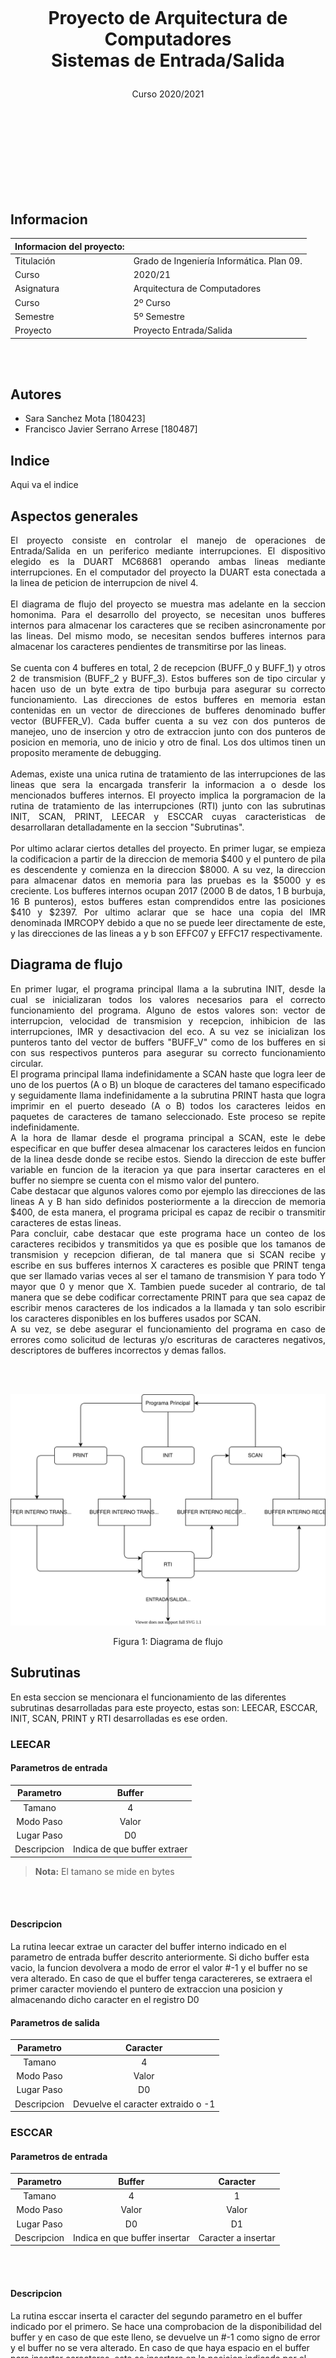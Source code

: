 </br></br></br></br></br></br></br></br>

# <p style="text-align: center;">Proyecto de Arquitectura de Computadores</br>Sistemas de Entrada/Salida</p>

<p style="text-align: center;">Curso 2020/2021</p>

</br></br></br></br></br></br></br></br>

## Informacion

| Informacion del proyecto: |  |   
| ----------- | --------
| Titulación  | Grado de Ingeniería Informática. Plan 09.
| Curso         | 2020/21
| Asignatura     | Arquitectura de Computadores
| Curso		 | 2º Curso
| Semestre    | 5º Semestre
| Proyecto    | Proyecto Entrada/Salida
<br><br>

## Autores
- Sara Sanchez Mota [180423]
- Francisco Javier Serrano Arrese [180487]



## Indice
Aqui va el indice


## Aspectos generales

<div style="text-align: justify">El proyecto consiste en controlar el manejo de operaciones de Entrada/Salida en un periferico mediante interrupciones. El dispositivo elegido es la DUART MC68681 operando ambas lineas mediante interrupciones. En el computador del proyecto la DUART esta conectada a la linea de peticion de interrupcion de nivel 4.</div>
</br>
<div style="text-align: justify">El diagrama de flujo del proyecto se muestra mas adelante en la seccion homonima. Para el desarrollo del proyecto, se necesitan unos bufferes internos para almacenar los caracteres que se reciben asincronamente por las lineas. Del mismo modo, se necesitan sendos bufferes internos para almacenar los caracteres pendientes de transmitirse por las lineas.</div>
</br>
<div style="text-align: justify">Se cuenta con 4 bufferes en total, 2 de recepcion (BUFF_0 y BUFF_1) y otros 2 de transmision (BUFF_2 y BUFF_3). Estos bufferes son de tipo circular y hacen uso de un byte extra de tipo burbuja para asegurar su correcto funcionamiento. Las direcciones de estos bufferes en memoria estan contenidas en un vector de direcciones de bufferes denominado buffer vector (BUFFER_V). Cada buffer cuenta a su vez con dos punteros de manejeo, uno de insercion y otro de extraccion junto con dos punteros de posicion en memoria, uno de inicio y otro de final. Los dos ultimos tinen un proposito meramente de debugging.</div>
</br>
<div style="text-align: justify">Ademas, existe una unica rutina de tratamiento de las interrupciones de las lineas que sera la encargada transferir la informacion a o desde los mencionados bufferes internos. El proyecto implica la porgramacion de la rutina de tratamiento de las interrupciones (RTI) junto con las subrutinas INIT, SCAN, PRINT, LEECAR y ESCCAR cuyas caracteristicas de desarrollaran detalladamente en la seccion "Subrutinas".</div>
</br>
<div style="text-align: justify">Por ultimo aclarar ciertos detalles del proyecto. En primer lugar, se empieza la codificacion a partir de la direccion de memoria $400 y el puntero de pila es descendente y comienza en la direccion $8000. A su vez, la direccion para almacenar datos en memoria para las pruebas es la $5000 y es creciente. Los bufferes internos ocupan 2017 (2000 B de datos, 1 B burbuja, 16 B punteros), estos bufferes estan comprendidos entre las posiciones $410 y $2397. Por ultimo aclarar que se hace una copia del IMR denominada IMRCOPY debido a que no se puede leer directamente de este, y las direcciones de las lineas a y b son EFFC07 y EFFC17 respectivamente.</div>


## Diagrama de flujo
<div style="text-align: justify">En primer lugar, el programa principal llama a la subrutina INIT, desde la cual se inicializaran todos los valores necesarios para el correcto funcionamiento del programa. Alguno de estos valores son: vector de interrupcion, velocidad de transmision y recepcion, inhibicion de las interrupciones, IMR y desactivacion del eco. A su vez se inicializan los punteros tanto del vector de buffers "BUFF_V" como de los bufferes en si con sus respectivos punteros para asegurar su correcto funcionamiento circular.</div>

<div style="text-align: justify">El programa principal llama indefinidamente a SCAN haste que logra leer de uno de los puertos (A o B) un bloque de caracteres del tamano especificado y seguidamente llama indefinidamente a la subrutina PRINT hasta que logra imprimir en el puerto deseado (A o B) todos los caracteres leidos en paquetes de caracteres de tamano seleccionado. Este proceso se repite indefinidamente.</div>

<div style="text-align: justify">A la hora de llamar desde el programa principal a SCAN, este le debe especificar en que buffer desea almacenar los caracteres leidos en funcion de la linea desde donde se recibe estos. Siendo la direccion de este buffer variable en funcion de la iteracion ya que para insertar caracteres en el buffer no siempre se cuenta con el mismo valor del puntero.</div>

<div style="text-align: justify">Cabe destacar que algunos valores como por ejemplo las direcciones de las lineas A y B han sido definidos posteriormente a la direccion de memoria $400, de esta manera, el programa pricipal es capaz de recibir o transmitir caracteres de estas lineas.</div>

<div style="text-align: justify">Para concluir, cabe destacar que este programa hace un conteo de los caracteres recibidos y transmitidos ya que es posible que los tamanos de transmision y recepcion difieran, de tal manera que si SCAN recibe y escribe en sus bufferes internos X caracteres es posible que PRINT tenga que ser llamado varias veces al ser el tamano de transmision Y para todo Y mayor que 0 y menor que X. Tambien puede suceder al contrario, de tal manera que se debe codificar correctamente PRINT para que sea capaz de escribir menos caracteres de los indicados a la llamada y tan solo escribir los caracteres disponibles en los bufferes usados por SCAN.</div>

<div style="text-align: justify">A su vez, se debe asegurar el funcionamiento del programa en caso de errores como solicitud de lecturas y/o escrituras de caracteres negativos, descriptores de bufferes incorrectos y demas fallos.</div>

</br></br>

![alt text](./Memoria/Assets/global_diagram.svg)

<p style="text-align: center;">Figura 1: Diagrama de flujo</p>


## Subrutinas

En esta seccion se mencionara el funcionamiento de las diferentes subrutinas desarrolladas para este proyecto, estas son: LEECAR, ESCCAR, INIT, SCAN, PRINT y RTI desarrolladas es ese orden.

### LEECAR

#### Parametros de entrada

| Parametro | Buffer |
| :-: | :-: |
| Tamano | 4 |
| Modo Paso | Valor |
| Lugar Paso | D0 |
| Descripcion | Indica de que buffer extraer |

> **Nota:**
> El tamano se mide en bytes

<br><br>

#### Descripcion

La rutina leecar extrae un caracter del buffer interno indicado en el parametro de entrada buffer descrito anteriormente. Si dicho buffer esta vacio, la funcion devolvera a modo de error el valor #-1 y el buffer no se vera alterado. En caso de que el buffer tenga caractereres, se extraera el primer caracter moviendo el puntero de extraccion una posicion y almacenando dicho caracter en el registro D0

#### Parametros de salida
| Parametro | Caracter |
| :-: | :-: |
| Tamano | 4 |
| Modo Paso | Valor |
| Lugar Paso | D0 |
| Descripcion | Devuelve el caracter extraido o -1 |


### ESCCAR

#### Parametros de entrada

| Parametro | Buffer | Caracter |
| :-: | :-: | :-: |
| Tamano | 4 | 1 |
| Modo Paso | Valor | Valor |
| Lugar Paso | D0 | D1 |
| Descripcion | Indica en que buffer insertar | Caracter a insertar |

</br></br>

#### Descripcion

La rutina esccar inserta el caracter del segundo parametro en el buffer indicado por el primero. Se hace una comprobacion de la disponibilidad del buffer y en caso de que este lleno, se devuelve un #-1 como signo de error y el buffer no se vera alterado. En caso de que haya espacio en el buffer para insertar caracteres, este se insertara en la posicion indicada por el puntero de insercion del buffer en cuestion y se devolvera 0 en D0 a la subritina llamante.

#### Parametros de salida
| Parametro | Caracter |
| :-: | :-: |
| Tamano | 4 |
| Modo Paso | Valor |
| Lugar Paso | D0 |
| Descripcion | Devuelve 0 si bien o -1 si error |


### INIT

#### Descripcion

La subrituna init no cuenta con parametros de entrada ni de salida, su funcion es preparar las lineas A y B para la transmision y recepcion de caracteres mediante E/S por interrupciones. Los parametros de inicializacion de la subrutina son: 8 bits por caracter para ambas lineas, no activar eco en ninguna de las lineas, solicitar una interrupcion cada vez que llegue un caracter, velocidad de transmision y recepcion de 38400 bits/s, funcionamiento FUll Duplex, vector de interrupcion $40, habilitar las interrupciones de recepcion de las lineas en la mascara de interrupcion, actualizar la direccion de la rutina de tratamiento de interrupcion en la tabla de vectores de interrupcion y por ultimo no olvidar realizar la copia de IMR dado que no se puede leer de este valor.
</br>
En el caso particular de nuestra practica, ademas de los elementos indicados anteriormente habra que inicializar el vector de bufferes (BUFF_V) con la direccion de memoria de los 4 bufferes y en cada uno de estos bufferes hay que inicializar los 4 diferentes punteros: el de insercion, extraccion, inicio y fin. Siendo los dos ultimos meramente una simplificacion del proceso de debugging pero no tienen un impacto significativo en el codigo.


### SCAN

#### Parametros de entrada

| Parametro | Buffer | Descriptor | Tamano |
| :-: | :-: | :-: | :-: |
| Tamano | 4 | 2 | 2 |
| Modo Paso | Direccion | Valor | Valor |
| Lugar Paso | Pila | Pila | Pila |
| Descripcion | Indica el buffer donde devolver caracteres leidos del dispositivo | Indica la linea sobre la que leer | Numero maximo de caracteres a leer |

</br></br>

#### Descripcion

Scan lee un bloque de caracteres de una linea (A o B), esta lectura se realiza de forma no bloqueante de tal manera que "elimina" los caracteres leidos de las lineas haciendo uso de la funcion LEECAR a la que llama recursivamente hasta leer el numero de caracteres indicado en el tercer parametro de la subrutina. A su vez se hace el conteo de caracteres leidos en D0. Es importante asegurar que no suceden problemas de concurrencia como puede ser la lectura multiple del mismo caracter.

#### Parametros de salida

| Parametro | Leidos |
| :-: | :-: |
| Tamano | 4 |
| Modo Paso | Valor |
| Lugar Paso | D0 |
| Descripcion | Devuelve el numero de caracteres leidos de la linea |


### PRINT

#### Parametros de entrada

| Parametro | Buffer | Descriptor | Tamano |
| :-: | :-: | :-: | :-: |
| Tamano | 4 | 2 | 2 |
| Modo Paso | Direccion | Valor | Valor |
| Lugar Paso | Pila | Pila | Pila |
| Descripcion | Indica el buffer donde leer caracteres para escribir en el dispositivo | Indica la linea sobre la que escribir | Numero maximo de caracteres a escribir |

</br></br>

#### Descripcion

Print escribe en el buffer interno indicado el numero de caracteres indicados en el parametro tamano, contenidos en el buffer que se pasa como primer parametro. La escritura se realiza de forma no bloqueante activando de forma adecuada la transmision de caracteres si interferir con otras. La copia de los caracteres se realiza mediante la invocacion recursiva a la funcion ESCCAR el numero de veces indicado por tamano o hasta que el buffer ESCCAR se llene.
</br>
En esta subrutina es crucial comprender el funcionamiento de los diferentes registros y variables que maneja la DUART. En nuestro caso, la seccion del mutex, la cual comienza a partir de la etiqueta PR_MTX (print mutex) se encarga de solicitar la interrupcion de forma que no cause problemas de concurrencia. Para ello salvamos el valor del SR (status register), inhibimos las interrupciones guardando el valor $2700 en SR, activamos el bit de la IMR indicado (0 en caso de tratarse de la linea A y 4 para la linea B) y finalmente restauramos el valor anterior del SR, saltando asi al tratado de la interrupcion que se detalla en le siguiente subrutina, RTI.

#### Parametros de salida

| Parametro | Leidos |
| :-: | :-: |
| Tamano | 4 |
| Modo Paso | Valor |
| Lugar Paso | D0 |
| Descripcion | Devuelve el numero de caracteres disponibles para escribir o -1 en caso de error |


### RTI

#### Descripcion

El proceso de la rutina del tratamiento de interrupcion esta definido en los siguientes pasos:

**Identificacion de la fuente de interrupcion:** debido a que el MC68681 activa una misma senal de interrupcion para las cuatro condiciones posibles, esta subrutina debe identificar cual de las cuatro posibles condiciones ha generado la solicitud de interrupcion. Para ello, hacemos la operacion AND sobre los registros ISR e IMR y de esta manera se comprueba que bits estan activados en ambos registros. De ahi saltamos al tratamiento de la interrupcion identificada o finalizamos la subrutina al no haber identificado una interrupcion que atane a las lineas de recepcion o transmision A o B. 
</br>

**Tratamiento de la interrupcion:** si la interrupcion es de recepcion, esto significa que la cola FIFO de recepcion de la linea no esta vacia. Por ello, se debe guardar el caracter de esta linea en el buffer de recepcion correspondiente (buffers 0 o 1 en nuestro buffer vector). Destacar el uso de ESCCAR para poder escribir en los bufferes internos los caracteres desde las lineas de transmision.

Si la interrupcion es de transmision, indica que la linea esta preparada para transmitir un caracter. Si quedan caracteres en el buffer interno de transmision de esta linea, se debe hacer uso de la subrutina LEECAR indicando la direccion de la linea en la que se desea devolver este caracter.
</br>

**Situaciones especiales:** en caso de que el buffer de recepcion este lleno, adivinando este hecho debido a que ESCCAR nos devolvera el valor #-1 en D0. El proceso a seguir es leer el caractere de la linea de recepcion pero no escribirlo, de esta manera este caracter sera deshechado.

En el caso de que la interrupcion de transmision a la hora de leer un caracter con el uso de la subrutina LEECAR devuelva un #-1, esto significara que no hay mas caracteres que mandar a la linea de transmision seleccionada. El procedimiento a seguir es dehabilitar las interrupciones de transmision para la linea que la interrumpio en el registro IMR.


### ASCII Fonts

https://manytools.org/hacker-tools/ascii-banner/

    - Big ASCII font: DOS Rebel
    - Small ASCII font: ANSI Shadow
